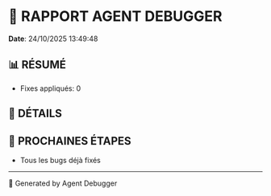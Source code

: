 # 🐛 RAPPORT AGENT DEBUGGER

**Date**: 24/10/2025 13:49:48

## 📊 RÉSUMÉ

- Fixes appliqués: 0

## 🔧 DÉTAILS



## 🎯 PROCHAINES ÉTAPES

- Tous les bugs déjà fixés

---

🤖 Generated by Agent Debugger
